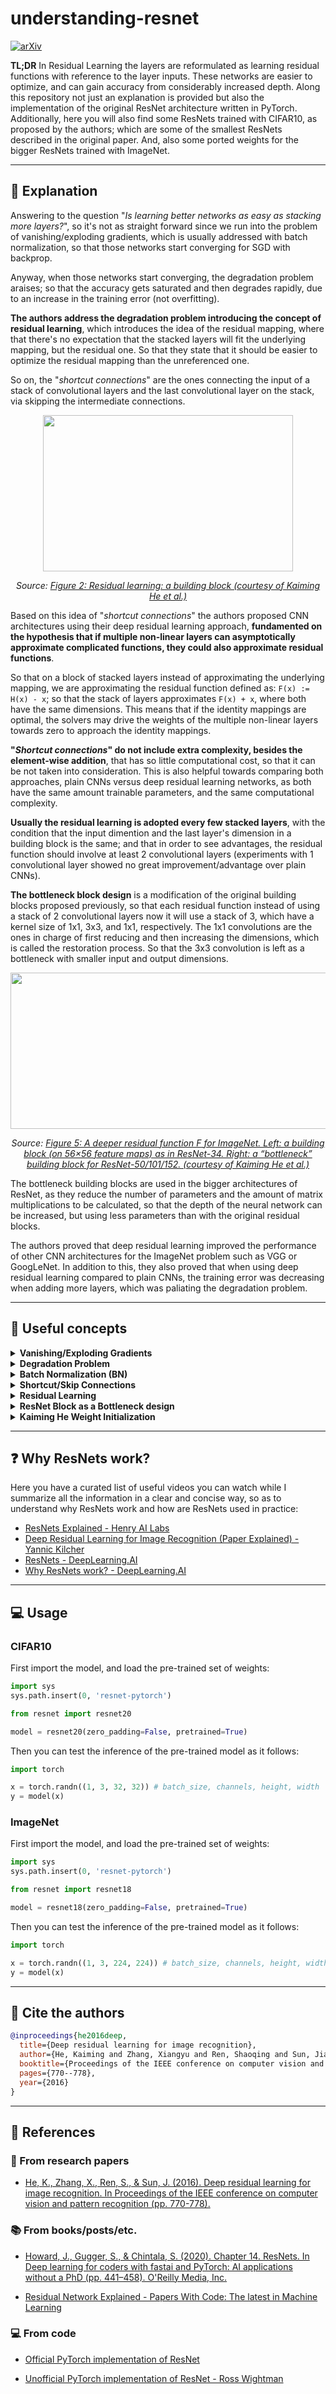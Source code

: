# understanding-resnet

[![arXiv](https://img.shields.io/badge/arXiv-1512.03385-b31b1b.svg?style=flat)](https://arxiv.org/abs/1512.03385)

__TL;DR__ In Residual Learning the layers are reformulated as learning residual functions with
reference to the layer inputs. These networks are easier to optimize, and can gain accuracy
from considerably increased depth. Along this repository not just an explanation is provided
but also the implementation of the original ResNet architecture written in PyTorch. 
Additionally, here you will also find some ResNets trained with CIFAR10, as proposed by the
authors; which are some of the smallest ResNets described in the original paper. And, also some
ported weights for the bigger ResNets trained with ImageNet.

---

## :notebook: Explanation

Answering to the question "_Is learning better networks as easy as stacking more layers?_", so it's 
not as straight forward since we run into the problem of vanishing/exploding gradients, which is usually
addressed with batch normalization, so that those networks start converging for SGD with backprop.

Anyway, when those networks start converging, the degradation problem araises; so that the accuracy
gets saturated and then degrades rapidly, due to an increase in the training error (not overfitting).

__The authors address the degradation problem introducing the concept of residual learning__, which introduces
the idea of the residual mapping, where that there's no expectation that the stacked layers will fit
the underlying mapping, but the residual one. So that they state that it should be easier to optimize
the residual mapping than the unreferenced one.

So on, the "_shortcut connections_" are the ones connecting the input of a stack of convolutional layers
and the last convolutional layer on the stack, via skipping the intermediate connections.

<p align="center">
  <img width="400" height="250" src="https://user-images.githubusercontent.com/36760800/110832871-142dff80-829c-11eb-9c13-01d417e535d2.png"/>
</p>

<p align="center">
  <i>Source: <a href="https://arxiv.org/abs/1512.03385">Figure 2: Residual learning: a building block (courtesy of Kaiming He et al.)</a></i>
</p>

Based on this idea of "_shortcut connections_" the authors proposed CNN architectures using 
their deep residual learning approach, __fundamented on the hypothesis that if multiple
non-linear layers can asymptotically approximate complicated functions, they could also
approximate residual functions__.

So that on a block of stacked layers instead of approximating the underlying mapping, we
are approximating the residual function defined as: `F(x) := H(x) - x`; so that the stack
of layers approximates `F(x) + x`, where both have the same dimensions. This means that if
the identity mappings are optimal, the solvers may drive the weights of the multiple 
non-linear layers towards zero to approach the identity mappings.

__"_Shortcut connections_" do not include extra complexity, besides the element-wise addition__,
that has so little computational cost, so that it can be not taken into consideration. 
This is also helpful towards comparing both approaches, plain CNNs versus deep residual 
learning networks, as both have the same amount trainable parameters, and the same 
computational complexity.

__Usually the residual learning is adopted every few stacked layers__, with the condition
that the input dimention and the last layer's dimension in a building block is the 
same; and that in order to see advantages, the residual function should involve at
least 2 convolutional layers (experiments with 1 convolutional layer showed no great
improvement/advantage over plain CNNs).

__The bottleneck block design__ is a modification of the original building blocks proposed previously,
so that each residual function instead of using a stack of 2 convolutional layers now it will use a stack
of 3, which have a kernel size of 1x1, 3x3, and 1x1, respectively. The 1x1 convolutions are the ones in
charge of first reducing and then increasing the dimensions, which is called the restoration process. So that
the 3x3 convolution is left as a bottleneck with smaller input and output dimensions.

<p align="center">
  <img width="550" height="250" src="https://user-images.githubusercontent.com/36760800/114392408-05878080-9b99-11eb-9999-f37b87cdc348.png"/>
</p>

<p align="center">
  <i>Source: <a href="https://arxiv.org/abs/1512.03385">Figure 5: A deeper residual function F for ImageNet. Left: a building block (on 56×56 feature maps) as in  ResNet-34. Right: a “bottleneck” building block for ResNet-50/101/152. (courtesy of Kaiming He et al.)</a></i>
</p>

The bottleneck building blocks are used in the bigger architectures of ResNet, as they reduce the 
number of parameters and the amount of matrix multiplications to be calculated, so that the depth of the
neural network can be increased, but using less parameters than with the original residual blocks.

The authors proved that deep residual learning improved the performance of other CNN 
architectures for the ImageNet problem such as VGG or GoogLeNet. In addition to this, 
they also proved that when using deep residual learning compared to plain CNNs, the 
training error was decreasing when adding more layers, which was paliating the degradation 
problem.

---

## :pushpin: Useful concepts

<details>
  <summary><b>Vanishing/Exploding Gradients</b></summary>
  
  This is a common error that usually happens in deep nets, when
  the gradient of the early layers get vanishingly small, as consequence of the product of gradients between 
  0 and 1 in the deeper layers, which results in a smaller gradient. This means that the small gradient is 
  backwards propagated so that when it gets to the early layers, the update of the weights is small as the
  gradient is really small. Then this makes the net harder to train as the weights in the early layers suffer
  small changes, which means that the global or local minimum of the loss function won't be reached. Exploding
  gradients is the opposite, which means that the gradients that get propagated backwards are huge, so that the 
  weight updates are not able to find the best weights, and so on, not to able to find the global or local minimum
  of the loss function.
</details>

<details>
  <summary><b>Degradation Problem</b></summary>
  
  Deep nets tend to suffer from the degradation problem when including more layers 
  (increasing the depth of the net), so that the accuracy decreases, but this is not due to overfitting. We should
  expect that if a shallower net gets a certain accuracy, a deeper one should do at least as well as the shallower
  counterpart. Anyway, if those extra layers we include in the shallower net to make it deeper are just identity 
  mappings the accuracy should be the same as one achieved with the shallower net. But this doesn't happen, as the
  degradation problem appears as multiple non-linear layers can't learn the identity mappings, so that the accuracy
  gets degradated.
</details>

<details>
  <summary><b>Batch Normalization (BN)</b></summary>
  
  It's a technique for improving the performance and stability of neural nets. BN 
  keeps the back propagated gradients from getting too big or too small by rescaling and recentering the value of 
  all the hidden units in a mini-batch. BN mainly affects the intermediate layers, not the early ones, making all 
  the hidden units on each layer to have the same mean and variance, reducing the effect of the covariant shift. 
  BN reduces the problem of the input values changing when updating the learnable parameters, so that those values 
  are more stable. We should expect the normalized hidden units have a mean of zero and variance of one, just like 
  the normalization performed to the input values, but what we just want is to have them in a standard scale, to 
  avoid sparsity, which results on the net training slower and having inbalanced gradients, causing instability. So 
  on, BN speeds up the training as it makes the optimization landscape significantly smoother, which results in a 
  stabilization of the gradients accross all the neurons, allowing faster training ([1805.11604](https://arxiv.org/pdf/1805.11604.pdf)); 
  due to this, BN also allows sub-optimal weight initialization, so that that it is less important, as we will get 
  the local minimum in a similar number of iterations. As previously mentioned, BN also acts as a regularizer, since 
  it computes the mean and variance per every neuron activation on each mini-batch so that it's including a random 
  noise to both the mean and the standard deviation, forcing the downstream hidden units not to rely that much on a 
  hidden unit. Note that increasing the mini-batch size results on a poor regularization effect. Even though BN acts 
  as a normalizer with some sort of randomness, usually the deep nets keep BN together with Dropout, as both 
  regularizers combined tend to provide better results ([1905.05928](https://arxiv.org/pdf/1905.05928.pdf)). More 
  information about BN available in [1502.03167](https://arxiv.org/pdf/1502.03167.pdf).
</details>

<details>
  <summary><b>Shortcut/Skip Connections</b></summary>
  
  These connections are formulated so as to solve the degradation problem so that we
  can create a deeper net from the shallower version of it, without degradating the training accuracy. These 
  connections skip one or more layers.
</details>

<details>
  <summary><b>Residual Learning</b></summary>
  
  Instead of expecting a stack of layers to directly fit a desired underlying mapping, 
  those layers fit the residual mapping. So that instead of using a stack of non-linear layers to learn the identity 
  mappings we include the shortcut/skip,connection that connects the input of that stack of layers to the output of 
  the last layer in the stack, so that we ensure that the deeper counterpart achieves at least the same accuracy as
  the shallower counterpart. Instead of fitting the desired mapping `H(x)`, we fit another mapping `F(x) := H(x) - x`,
  so that the original mapping can be recasted to `F(x) + x`; in the worst case where the desired mapping `F(x)` is 
  0 (let's assume we are using ReLU as the activation function), we will still keep the residual mapping `x`; so 
  that the training accuracy will be at least as good in the deeper net as in its shallower counterpart.
</details>

<details>
  <summary><b>ResNet Block as a Bottleneck design</b></summary>
  
  In order to reduce the computational complexity of the `BasicBlock` that uses
  stacks of 2 3x3 convolutions, the `BottleneckBlock` uses stacks of 3 1x1, 3x3, and 1x1 convolutions. So that the 1x1 
  convolutions are the ones in charge of reducing the dimension, and increasing it, respectively. The process of decreasing
  the input dimensions before the 3x3 convolution, and then increasing it, is called "restoration process". Using these
  blocks in the deeper architectures helps us reduce the computational complexity, we end up with more layers but less 
  parameters that if we were using `BasicBlock` instead.
</details>

<details>
  <summary><b>Kaiming He Weight Initialization</b></summary>
  
  Initializing the weights before training deep networks lets us somehow handle
  the vanishing/exploding gradient problem as we are setting some initial weights, which are not randomly generated with a
  mean of zero and a standard deviation of one. Even though the ResNet architecture is prepared for a bad weight initialization
  thanks to the BatchNormalization layers, we will still define the weight initialization function so as to make the net more 
  resistent to vanishing/exploding gradients. So in Xavier Glorot initialization we calculate the variance of the weights so that
  for the activation function (sigmoid or tanh) those are still centered around zero, but with a smaller variance than 1, in this
  case 1/n where n is the number of weights connected to a node from the previous layer. So that after generating the random weights
  we multiply each of them by the square root of 1/n. If we are using a ReLU as the activation function instead (which is the most
  common scenario), the value for the variance of the weights is 2/n instead of 1/n, so that the randomly initialized weights
  are multiplied by the square root of 2/n. Also note that n is what in practice we call `fan_in`, but sometimes we may either use
  `fan_out` (the number of weights going out of the node) or both as the square root of 2/fan_in+fan_out. And, the biases are initialized
  at zero. More information about Kaiming He Weight Initialization available in [1502.01852](https://arxiv.org/pdf/1502.01852.pdf).
</details>

---

## :question: Why ResNets work?

Here you have a curated list of useful videos you can watch while I summarize all the information in a clear and concise way, 
so as to understand why ResNets work and how are ResNets used in practice:

- [ResNets Explained - Henry AI Labs](https://www.youtube.com/watch?v=sAzL4XMke80)
- [Deep Residual Learning for Image Recognition (Paper Explained) - Yannic Kilcher](https://www.youtube.com/watch?v=GWt6Fu05voI)
- [ResNets - DeepLearning.AI](https://www.youtube.com/watch?v=ZILIbUvp5lk)
- [Why ResNets work? - DeepLearning.AI](https://www.youtube.com/watch?v=RYth6EbBUqM)

---

## :computer: Usage

### CIFAR10

First import the model, and load the pre-trained set of weights:

```python
import sys
sys.path.insert(0, 'resnet-pytorch')

from resnet import resnet20

model = resnet20(zero_padding=False, pretrained=True)
```

Then you can test the inference of the pre-trained model as it follows:

```python
import torch

x = torch.randn((1, 3, 32, 32)) # batch_size, channels, height, width
y = model(x)
```

### ImageNet

First import the model, and load the pre-trained set of weights:

```python
import sys
sys.path.insert(0, 'resnet-pytorch')

from resnet import resnet18

model = resnet18(zero_padding=False, pretrained=True)
```

Then you can test the inference of the pre-trained model as it follows:

```python
import torch

x = torch.randn((1, 3, 224, 224)) # batch_size, channels, height, width
y = model(x)
```

---

## :memo: Cite the authors

```bibtex
@inproceedings{he2016deep,
  title={Deep residual learning for image recognition},
  author={He, Kaiming and Zhang, Xiangyu and Ren, Shaoqing and Sun, Jian},
  booktitle={Proceedings of the IEEE conference on computer vision and pattern recognition},
  pages={770--778},
  year={2016}
}
```

---

## :open_book: References

### :bookmark_tabs: From research papers

* [He, K., Zhang, X., Ren, S., & Sun, J. (2016). Deep residual learning for image recognition. In Proceedings of the IEEE conference on computer vision and pattern recognition (pp. 770-778).](https://openaccess.thecvf.com/content_cvpr_2016/html/He_Deep_Residual_Learning_CVPR_2016_paper.html)

### :books: From books/posts/etc.

* [Howard, J., Gugger, S., &amp; Chintala, S. (2020). Chapter 14. ResNets. In Deep learning for coders with fastai and PyTorch: AI applications without a PhD (pp. 441–458). O'Reilly Media, Inc.](https://www.amazon.es/Deep-Learning-Coders-Fastai-Pytorch/dp/1492045527)

* [Residual Network Explained - Papers With Code: The latest in Machine Learning](https://paperswithcode.com/method/resnet)

### :computer: From code

* [Official PyTorch implementation of ResNet](https://github.com/pytorch/vision/blob/master/torchvision/models/resnet.py)

* [Unofficial PyTorch implementation of ResNet - Ross Wightman](https://github.com/rwightman/pytorch-image-models/blob/master/timm/models/resnet.py)
